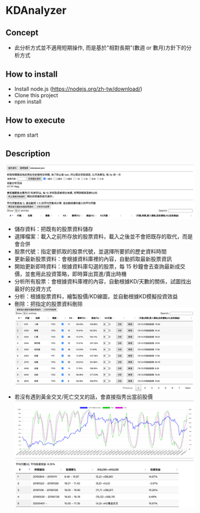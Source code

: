 # KDAnalyzer
## Concept
- 此分析方式並不適用短期操作, 而是基於"相對長期"(數週 or 數月)方針下的分析方式
## How to install
- Install node.js (https://nodejs.org/zh-tw/download/)
- Clone this project
- npm install
## How to execute
- npm start
## Description
![alt text](images/snapshot-1.png)
- 儲存資料：把既有的股票資料儲存
- 選擇檔案：載入之前所存放的股票資料，載入之後並不會把既存的取代，而是會合併
- 股票代號：指定要抓取的股票代號，並選擇所要抓的歷史資料時間
- 更新最新股票資料：會根據資料庫裡的內容，自動抓取最新股票資訊
- 開始更新即時資料：根據資料庫勾選的股票，每 15 秒鐘會去查詢最新成交價，並套用此投資策略，即時算出買進/賣出時機
- 分析所有股票：會根據資料庫裡的內容，自動根據KD/天數的關係，試圖找出最好的投資方式
- 分析：根據股票資料，繪製股價/KD線圖，並自動根據KD模擬投資效益
- 刪除：把指定的股票資料刪除
![alt text](images/snapshot-2.png)
- 若沒有遇到黃金交叉/死亡交叉的話，會直接指秀出當前股價
![alt text](images/snapshot-3.png)
![alt text](images/snapshot-4.png)
